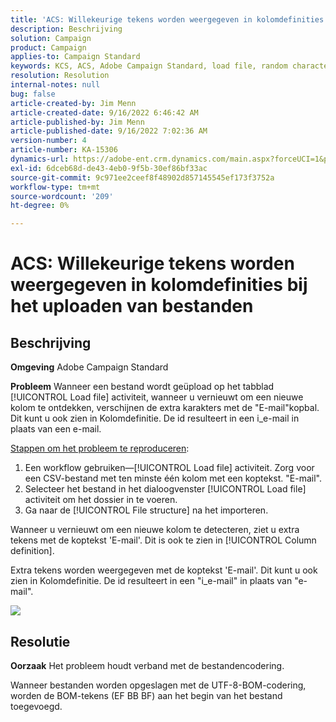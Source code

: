 ```yaml
---
title: 'ACS: Willekeurige tekens worden weergegeven in kolomdefinities bij het uploaden van bestanden.'
description: Beschrijving
solution: Campaign
product: Campaign
applies-to: Campaign Standard
keywords: KCS, ACS, Adobe Campaign Standard, load file, random characters, column definitions, Label, ID, file uploaded, load activity
resolution: Resolution
internal-notes: null
bug: false
article-created-by: Jim Menn
article-created-date: 9/16/2022 6:46:42 AM
article-published-by: Jim Menn
article-published-date: 9/16/2022 7:02:36 AM
version-number: 4
article-number: KA-15306
dynamics-url: https://adobe-ent.crm.dynamics.com/main.aspx?forceUCI=1&pagetype=entityrecord&etn=knowledgearticle&id=40695b52-8b35-ed11-9db1-0022480866ad
exl-id: 6dceb68d-de43-4eb0-9f5b-30ef86bf33ac
source-git-commit: 9c971ee2ceef8f48902d857145545ef173f3752a
workflow-type: tm+mt
source-wordcount: '209'
ht-degree: 0%

---
```


# ACS: Willekeurige tekens worden weergegeven in kolomdefinities bij het uploaden van bestanden

## Beschrijving


<b>Omgeving</b>
Adobe Campaign Standard

<b>Probleem</b>
Wanneer een bestand wordt geüpload op het tabblad [!UICONTROL Load file] activiteit, wanneer u vernieuwt om een nieuwe kolom te ontdekken, verschijnen de extra karakters met de &quot;E-mail&quot;kopbal.
Dit kunt u ook zien in Kolomdefinitie.
De id resulteert in een i_e-mail in plaats van een e-mail.

<u>Stappen om het probleem te reproduceren</u>:

1. Een workflow gebruiken—[!UICONTROL Load file] activiteit.
Zorg voor een CSV-bestand met ten minste één kolom met een koptekst. &quot;E-mail&quot;.
2. Selecteer het bestand in het dialoogvenster [!UICONTROL Load file] activiteit om het dossier in te voeren.
3. Ga naar de [!UICONTROL File structure] na het importeren.

Wanneer u vernieuwt om een nieuwe kolom te detecteren, ziet u extra tekens met de koptekst &#39;E-mail&#39;.
Dit is ook te zien in [!UICONTROL Column definition].

Extra tekens worden weergegeven met de koptekst &#39;E-mail&#39;.
Dit kunt u ook zien in Kolomdefinitie.
De id resulteert in een &quot;i_e-mail&quot; in plaats van &quot;e-mail&quot;.

![](https://support.neolane.net/nl/jsp/previewFile.jsp?md5=0b4065125940743e01772361c3de7a42&amp;amp;ext=png&amp;amp;contentType=image/png&amp;amp;fileName=Load%20File%20Screen%20shot.png&amp;amp;__sessiontoken=___T6lIC6yifQm9PSg+71ewRkrmB1/tfKMdlN13lb9GkQA1d2ToxnddGEqJttAdN7IYNTQuGId1i+dlfO5r/nPKE5ad+kz0e8dAXoH4VqdvidxXXwq7EkJUIAIA)


## Resolutie


<b>Oorzaak</b>
Het probleem houdt verband met de bestandencodering.

Wanneer bestanden worden opgeslagen met de UTF-8-BOM-codering, worden de BOM-tekens (EF BB BF) aan het begin van het bestand toegevoegd.
